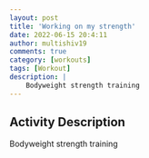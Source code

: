 ```yaml
---
layout: post
title: 'Working on my strength'
date: 2022-06-15 20:4:11
author: multishiv19
comments: true
category: [workouts]
tags: [Workout]
description: |
    Bodyweight strength training
---
```



## Activity Description
Bodyweight strength training


<div width='100%' class='strava-embed-placeholder' data-embed-type='activity' data-embed-id='7311601061'></div>
<script src='https://strava-embeds.com/embed.js'></script>
